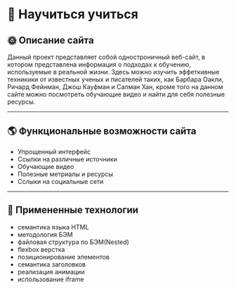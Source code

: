 # :raising_hand: **Научиться учиться**

## :sun_with_face: **Описание сайта**
Данный проект представляет собой одностроничный веб-сайт, в котором представлена информация о подходах к обучению, используемые в реальной жизни.
Здесь можно изучить эффеткивные техникики от известных ученых и писателей таких, как Барбара Оакли, Ричард Фейнман, Джош Кауфман и Салман Хан, кроме того на данном сайте можно посмотреть обучающие видео и найти для себя полезные ресурсы.

------
## :earth_americas: **Функциональные возможности сайта**
* Упрощенный интерфейс
* Ссылки на различные источники
* Обучающие видео
* Полезные метриалы и ресурсы
* Сслыки на социальные сети

------

## :file_folder: **Примененные технологии**
* семантика языка HTML
* методология БЭМ
* файловая структура по БЭМ(Nested)
* flexbox верстка
* позиционирование элементов
* семантика заголовков
* реализация анимации
* использование iframe
